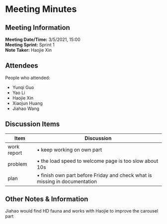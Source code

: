 # Meeting Minutes
## Meeting Information
**Meeting Date/Time:** 3/5/2021, 15:00   
**Meeting Sprint:** Sprint 1  
**Note Taker:** Haojie Xin  

## Attendees
People who attended:
- Yunqi Guo
- Yao Li
- Haojie Xin
- Xiaojun Huang
- Jiahao Wang

## Discussion Items

Item | Discussion
------- | -------
work  report | • keep working on own part
problem      | • the load speed to welcome page is too slow about 10s
plan         | • finish own part before Friday and check what is missing in documentation

## Other Notes & Information
Jiahao would find HD fauna and works with Haojie to improve the carousel part
